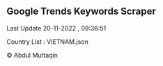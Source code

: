 

## Google Trends Keywords Scraper 
 
Last Update 20-11-2022 , 09:36:51

Country List :
VIETNAM.json



© Abdul Muttaqin 
